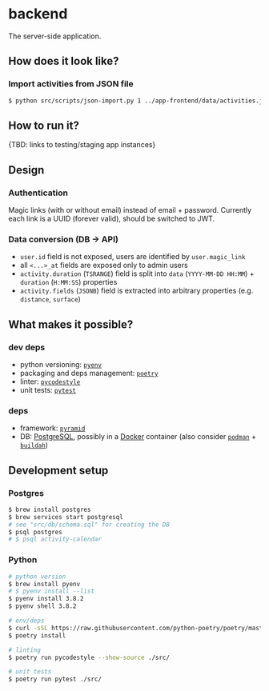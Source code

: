# backend
The server-side application.

## How does it look like?
### Import activities from JSON file
```bash
$ python src/scripts/json-import.py 1 ../app-frontend/data/activities.json
```

## How to run it?
{TBD: links to testing/staging app instances}

## Design
### Authentication
Magic links (with or without email) instead of email + password.
Currently each link is a UUID (forever valid), should be switched to JWT.

### Data conversion (DB -> API)
* `user.id` field is not exposed, users are identified by `user.magic_link`
* all `<...>_at` fields are exposed only to admin users
* `activity.duration` (`TSRANGE`) field is split into `data` (`YYYY-MM-DD HH:MM`) + `duration` (`H:MM:SS`) properties
* `activity.fields` (`JSONB`) field is extracted into arbitrary properties (e.g. `distance`, `surface`)

## What makes it possible?
### dev deps
* python versioning: [`pyenv`](https://github.com/pyenv/pyenv/)
* packaging and deps management: [`poetry`](https://python-poetry.org/docs/basic-usage/)
* linter: [`pycodestyle`](https://pycodestyle.readthedocs.io/en/latest/)
* unit tests: [`pytest`](https://pytest.org/en/latest/)

### deps
* framework: [`pyramid`](https://docs.pylonsproject.org/projects/pyramid/en/1.10-branch/)
* DB: [PostgreSQL](https://www.postgresql.org/docs/12/index.html), possibly in a [Docker](https://docs.docker.com/) container (also consider [`podman`](https://podman.io/) + [`buildah`](https://buildah.io/))

## Development setup
### Postgres
```bash
$ brew install postgres
$ brew services start postgresql
# see "src/db/schema.sql" for creating the DB
$ psql postgres
# $ psql activity-calendar
```

### Python
```bash
# python version
$ brew install pyenv
# $ pyenv install --list
$ pyenv install 3.8.2
$ pyenv shell 3.8.2

# env/deps
$ curl -sSL https://raw.githubusercontent.com/python-poetry/poetry/master/get-poetry.py | python
$ poetry install

# linting
$ poetry run pycodestyle --show-source ./src/

# unit tests
$ poetry run pytest ./src/
```
